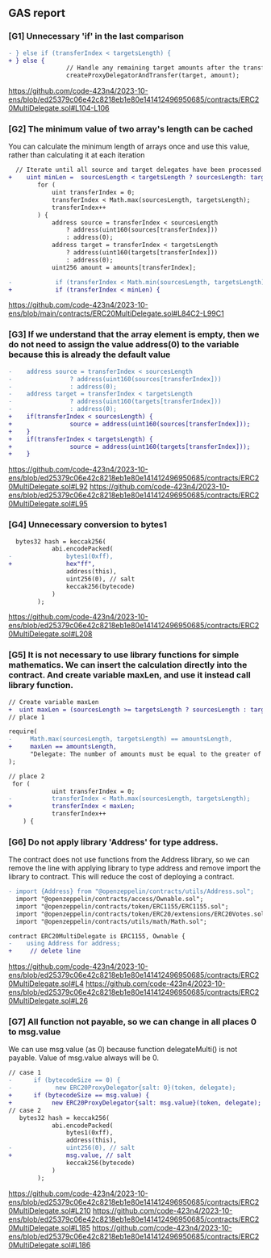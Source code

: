 ## GAS report

### [G1] Unnecessary 'if' in the last comparison
```diff
- } else if (transferIndex < targetsLength) {
+ } else {
                // Handle any remaining target amounts after the transfer process.
                createProxyDelegatorAndTransfer(target, amount);
```
https://github.com/code-423n4/2023-10-ens/blob/ed25379c06e42c8218eb1e80e141412496950685/contracts/ERC20MultiDelegate.sol#L104-L106

### [G2] The minimum value of two array's length can be cached
You can calculate the minimum length of arrays once and use this value, rather than calculating it at each iteration
```diff
  // Iterate until all source and target delegates have been processed.
+    uint minLen =  sourcesLength < targetsLength ? sourcesLength: targetsLength;
        for (
            uint transferIndex = 0;
            transferIndex < Math.max(sourcesLength, targetsLength);
            transferIndex++
        ) {
            address source = transferIndex < sourcesLength
                ? address(uint160(sources[transferIndex]))
                : address(0);
            address target = transferIndex < targetsLength
                ? address(uint160(targets[transferIndex]))
                : address(0);
            uint256 amount = amounts[transferIndex];

-            if (transferIndex < Math.min(sourcesLength, targetsLength)) {
+            if (transferIndex < minLen) {
```
https://github.com/code-423n4/2023-10-ens/blob/main/contracts/ERC20MultiDelegate.sol#L84C2-L99C1

### [G3]  If we understand that the array element is empty, then we do not need to assign the value address(0) to the variable because this is already the default value
```diff
-    address source = transferIndex < sourcesLength
-                ? address(uint160(sources[transferIndex]))
-                : address(0);
-    address target = transferIndex < targetsLength
-                ? address(uint160(targets[transferIndex]))
-                : address(0);
+    if(transferIndex < sourcesLength) {
+                source = address(uint160(sources[transferIndex]));
+    }
+    if(transferIndex < targetsLength) {
+                source = address(uint160(targets[transferIndex]));
+    }
```
https://github.com/code-423n4/2023-10-ens/blob/ed25379c06e42c8218eb1e80e141412496950685/contracts/ERC20MultiDelegate.sol#L92
https://github.com/code-423n4/2023-10-ens/blob/ed25379c06e42c8218eb1e80e141412496950685/contracts/ERC20MultiDelegate.sol#L95

### [G4] Unnecessary conversion to bytes1
```diff
  bytes32 hash = keccak256(
            abi.encodePacked(
-               bytes1(0xff),
+               hex"ff",
                address(this),
                uint256(0), // salt
                keccak256(bytecode)
            )
        );
```
https://github.com/code-423n4/2023-10-ens/blob/ed25379c06e42c8218eb1e80e141412496950685/contracts/ERC20MultiDelegate.sol#L208

### [G5] It is not necessary to use library functions for simple mathematics. We can insert the calculation directly into the contract. And create variable maxLen, and use it instead call library function.
```diff
// Create variable maxLen
+  uint maxLen = (sourcesLength >= targetsLength ? sourcesLength : targetsLength);
// place 1

require(
-     Math.max(sourcesLength, targetsLength) == amountsLength,
+     maxLen == amountsLength,
      "Delegate: The number of amounts must be equal to the greater of the number of sources or targets"
);

// place 2
 for (
            uint transferIndex = 0;
-           transferIndex < Math.max(sourcesLength, targetsLength);
+           transferIndex < maxLen;
            transferIndex++
    ) {

```

### [G6] Do not apply library 'Address' for type address.
The contract does not use functions from the Address library, so we can remove the line with applying library to type address and remove import the library to contract. This will reduce the cost of deploying a contract.
```diff
- import {Address} from "@openzeppelin/contracts/utils/Address.sol";
  import "@openzeppelin/contracts/access/Ownable.sol";
  import "@openzeppelin/contracts/token/ERC1155/ERC1155.sol";
  import "@openzeppelin/contracts/token/ERC20/extensions/ERC20Votes.sol";
  import "@openzeppelin/contracts/utils/math/Math.sol";

contract ERC20MultiDelegate is ERC1155, Ownable {
-    using Address for address;
+     // delete line

```
https://github.com/code-423n4/2023-10-ens/blob/ed25379c06e42c8218eb1e80e141412496950685/contracts/ERC20MultiDelegate.sol#L4
https://github.com/code-423n4/2023-10-ens/blob/ed25379c06e42c8218eb1e80e141412496950685/contracts/ERC20MultiDelegate.sol#L26

### [G7] All function not payable, so we can change in all places 0 to msg.value
We can use msg.value (as 0) because function delegateMulti() is not payable. Value of msg.value always will be 0.
```diff
// case 1
-      if (bytecodeSize == 0) {
-            new ERC20ProxyDelegator{salt: 0}(token, delegate);
+      if (bytecodeSize == msg.value) {
+           new ERC20ProxyDelegator{salt: msg.value}(token, delegate);
// case 2
   bytes32 hash = keccak256(
            abi.encodePacked(
                bytes1(0xff),
                address(this),
-               uint256(0), // salt
+               msg.value, // salt
                keccak256(bytecode)
            )
        );
```
https://github.com/code-423n4/2023-10-ens/blob/ed25379c06e42c8218eb1e80e141412496950685/contracts/ERC20MultiDelegate.sol#L210
https://github.com/code-423n4/2023-10-ens/blob/ed25379c06e42c8218eb1e80e141412496950685/contracts/ERC20MultiDelegate.sol#L185
https://github.com/code-423n4/2023-10-ens/blob/ed25379c06e42c8218eb1e80e141412496950685/contracts/ERC20MultiDelegate.sol#L186

